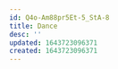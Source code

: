 ```yaml
---
id: Q4o-Am88pr5Et-5_StA-8
title: Dance
desc: ''
updated: 1643723096371
created: 1643723096371
---
```


